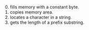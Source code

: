 0. fills memory with a constant byte.
1. copies memory area.
2. locates a character in a string.
3. gets the length of a prefix substring.
